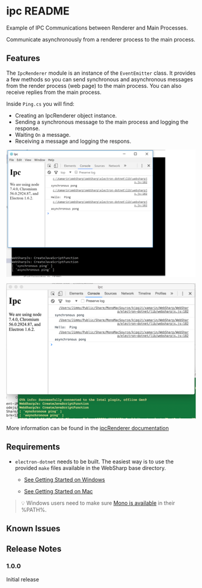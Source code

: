 # ipc README

Example of IPC Communications between Renderer and Main Processes.

Communicate asynchronously from a renderer process to the main process.

## Features

The `IpcRenderer` module is an instance of the `EventEmitter` class. It provides a few methods so you can send synchronous and asynchronous messages from the render process (web page) to the main process. You can also receive replies from the main process.

Inside `Ping.cs` you will find:
- Creating an IpcRenderer object instance.
- Sending a synchronous message to the main process and logging the response.
- Waiting `On` a message.
- Receiving a message and logging the respons.


![screen shot windows](images/Ipc-windows.png)


![screen shot mac](images/Ipc-mac.png)

More information can be found in the [ipcRenderer documentation](https://github.com/electron/electron/blob/master/docs/api/ipc-renderer.md)


## Requirements

   * `electron-dotnet` needs to be built.  The easiest way is to use the provided `make` files available in the WebSharp base directory.  
   
      * [See Getting Started on Windows](https://github.com/xamarin/WebSharp/blob/master/docs/getting-started/getting-started-dev-windows.md)
   
      * [See Getting Started on Mac](https://github.com/xamarin/WebSharp/blob/master/docs/getting-started/getting-started-dev-mac.md)

> :bulb: Windows users need to make sure [Mono is available](https://github.com/xamarin/WebSharp/blob/master/docs/getting-started/getting-started-dev-windows.md#setting-mono-path) in their %PATH%.

## Known Issues



## Release Notes



### 1.0.0

Initial release

